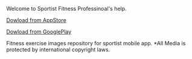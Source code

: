 Welcome to Sportist Fitness Professinoal's help.

[Dowload from AppStore](https://apps.apple.com/lk/app/sportist/id1531896320)

[Dowload from GooglePlay](https://play.google.com/store/apps/details?id=com.bermuda.sportist)


Fitness exercise images repository for sportist mobile app.
*All Media is protected by international copyright laws. 
